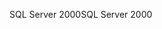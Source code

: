 <span data-ttu-id="bb9c0-101">SQL Server 2000</span><span class="sxs-lookup"><span data-stu-id="bb9c0-101">SQL Server 2000</span></span>
